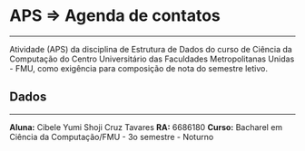 # APS => Agenda de contatos
---------------

Atividade (APS) da disciplina de Estrutura de Dados do curso de Ciência da Computação do Centro
Universitário das Faculdades Metropolitanas Unidas - FMU, como exigência para composição de nota do semestre letivo.


## Dados
---------------

**Aluna:** Cibele Yumi Shoji Cruz Tavares
**RA:** 6686180
**Curso:** Bacharel em Ciência da Computação/FMU - 3o semestre - Noturno
